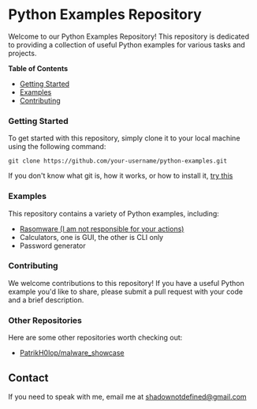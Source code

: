 # Python Examples Repository

Welcome to our Python Examples Repository! This repository is dedicated to providing a collection of useful Python examples for various tasks and projects.

**Table of Contents**

* [Getting Started](#getting-started)
* [Examples](#examples)
* [Contributing](#contributing)

### Getting Started

To get started with this repository, simply clone it to your local machine using the following command:
```
git clone https://github.com/your-username/python-examples.git
```

If you don't know what git is, how it works, or how to install it, [try this](https://git-scm.com/book/en/v2/Getting-Started-Installing-Git)

### Examples

This repository contains a variety of Python examples, including:

* [Rasomware (I am not responsible for your actions)](ransomware/Ransomware%20|%20Documentaion.md)
* Calculators, one is GUI, the other is CLI only
* Password generator

### Contributing

We welcome contributions to this repository! If you have a useful Python example you'd like to share, please submit a pull request with your code and a brief description.

### Other Repositories

Here are some other repositories worth checking out:

* [PatrikH0lop/malware_showcase](https://github.com/PatrikH0lop/malware_showcase)

## Contact

If you need to speak with me, email me at shadownotdefined@gmail.com